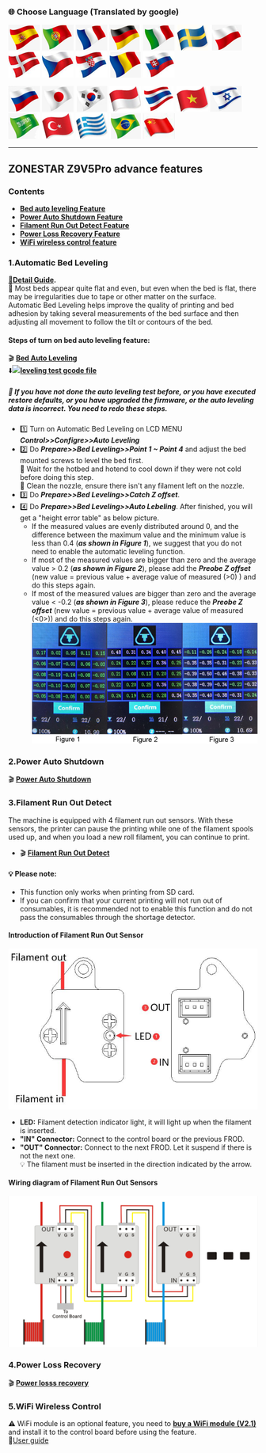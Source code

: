 ### :globe_with_meridians: Choose Language (Translated by google)
[![](../../../../lanpic/ES.png)](https://github-com.translate.goog/ZONESTAR3D/Z9/tree/main/Z9V5/Z9V5-MK4/1.Installation_and_User_Guide/Advances_Feature/readme.md?_x_tr_sl=en&_x_tr_tl=es)
[![](../../../../lanpic/PT.png)](https://github-com.translate.goog/ZONESTAR3D/Z9/tree/main/Z9V5/Z9V5-MK4/1.Installation_and_User_Guide/Advances_Feature/readme.md?_x_tr_sl=en&_x_tr_tl=pt)
[![](../../../../lanpic/FR.png)](https://github-com.translate.goog/ZONESTAR3D/Z9/tree/main/Z9V5/Z9V5-MK4/1.Installation_and_User_Guide/Advances_Feature/readme.md?_x_tr_sl=en&_x_tr_tl=fr)
[![](../../../../lanpic/DE.png)](https://github-com.translate.goog/ZONESTAR3D/Z9/tree/main/Z9V5/Z9V5-MK4/1.Installation_and_User_Guide/Advances_Feature/readme.md?_x_tr_sl=en&_x_tr_tl=de)
[![](../../../../lanpic/IT.png)](https://github-com.translate.goog/ZONESTAR3D/Z9/tree/main/Z9V5/Z9V5-MK4/1.Installation_and_User_Guide/Advances_Feature/readme.md?_x_tr_sl=en&_x_tr_tl=it)
[![](../../../../lanpic/SW.png)](https://github-com.translate.goog/ZONESTAR3D/Z9/tree/main/Z9V5/Z9V5-MK4/1.Installation_and_User_Guide/Advances_Feature/readme.md?_x_tr_sl=en&_x_tr_tl=sv)
[![](../../../../lanpic/PL.png)](https://github-com.translate.goog/ZONESTAR3D/Z9/tree/main/Z9V5/Z9V5-MK4/1.Installation_and_User_Guide/Advances_Feature/readme.md?_x_tr_sl=en&_x_tr_tl=pl)
[![](../../../../lanpic/DK.png)](https://github-com.translate.goog/ZONESTAR3D/Z9/tree/main/Z9V5/Z9V5-MK4/1.Installation_and_User_Guide/Advances_Feature/readme.md?_x_tr_sl=en&_x_tr_tl=da)
[![](../../../../lanpic/CZ.png)](https://github-com.translate.goog/ZONESTAR3D/Z9/tree/main/Z9V5/Z9V5-MK4/1.Installation_and_User_Guide/Advances_Feature/readme.md?_x_tr_sl=en&_x_tr_tl=cs)
[![](../../../../lanpic/HR.png)](https://github-com.translate.goog/ZONESTAR3D/Z9/tree/main/Z9V5/Z9V5-MK4/1.Installation_and_User_Guide/Advances_Feature/readme.md?_x_tr_sl=en&_x_tr_tl=hr)
[![](../../../../lanpic/RO.png)](https://github-com.translate.goog/ZONESTAR3D/Z9/tree/main/Z9V5/Z9V5-MK4/1.Installation_and_User_Guide/Advances_Feature/readme.md?_x_tr_sl=en&_x_tr_tl=ro)
[![](../../../../lanpic/SK.png)](https://github-com.translate.goog/ZONESTAR3D/Z9/tree/main/Z9V5/Z9V5-MK4/1.Installation_and_User_Guide/Advances_Feature/readme.md?_x_tr_sl=en&_x_tr_tl=sk)

[![](../../../../lanpic/RU.png)](https://github-com.translate.goog/ZONESTAR3D/Z9/tree/main/Z9V5/Z9V5-MK4/1.Installation_and_User_Guide/Advances_Feature/readme.md?_x_tr_sl=en&_x_tr_tl=ru)
[![](../../../../lanpic/JP.png)](https://github-com.translate.goog/ZONESTAR3D/Z9/tree/main/Z9V5/Z9V5-MK4/1.Installation_and_User_Guide/Advances_Feature/readme.md?_x_tr_sl=en&_x_tr_tl=ja)
[![](../../../../lanpic/KR.png)](https://github-com.translate.goog/ZONESTAR3D/Z9/tree/main/Z9V5/Z9V5-MK4/1.Installation_and_User_Guide/Advances_Feature/readme.md?_x_tr_sl=en&_x_tr_tl=ko)
[![](../../../../lanpic/ID.png)](https://github-com.translate.goog/ZONESTAR3D/Z9/tree/main/Z9V5/Z9V5-MK4/1.Installation_and_User_Guide/Advances_Feature/readme.md?_x_tr_sl=en&_x_tr_tl=id)
[![](../../../../lanpic/TH.png)](https://github-com.translate.goog/ZONESTAR3D/Z9/tree/main/Z9V5/Z9V5-MK4/1.Installation_and_User_Guide/Advances_Feature/readme.md?_x_tr_sl=en&_x_tr_tl=th)
[![](../../../../lanpic/VN.png)](https://github-com.translate.goog/ZONESTAR3D/Z9/tree/main/Z9V5/Z9V5-MK4/1.Installation_and_User_Guide/Advances_Feature/readme.md?_x_tr_sl=en&_x_tr_tl=vi)
[![](../../../../lanpic/IL.png)](https://github-com.translate.goog/ZONESTAR3D/Z9/tree/main/Z9V5/Z9V5-MK4/1.Installation_and_User_Guide/Advances_Feature/readme.md?_x_tr_sl=en&_x_tr_tl=iw)
[![](../../../../lanpic/SA.png)](https://github-com.translate.goog/ZONESTAR3D/Z9/tree/main/Z9V5/Z9V5-MK4/1.Installation_and_User_Guide/Advances_Feature/readme.md?_x_tr_sl=en&_x_tr_tl=ar)
[![](../../../../lanpic/TR.png)](https://github-com.translate.goog/ZONESTAR3D/Z9/tree/main/Z9V5/Z9V5-MK4/1.Installation_and_User_Guide/Advances_Feature/readme.md?_x_tr_sl=en&_x_tr_tl=tr)
[![](../../../../lanpic/GR.png)](https://github-com.translate.goog/ZONESTAR3D/Z9/tree/main/Z9V5/Z9V5-MK4/1.Installation_and_User_Guide/Advances_Feature/readme.md?_x_tr_sl=en&_x_tr_tl=el)
[![](../../../../lanpic/BR.png)](https://github-com.translate.goog/ZONESTAR3D/Z9/tree/main/Z9V5/Z9V5-MK4/1.Installation_and_User_Guide/Advances_Feature/readme.md?_x_tr_sl=en&_x_tr_tl=pt)
[![](../../../../lanpic/CN.png)](https://github-com.translate.goog/ZONESTAR3D/Z9/tree/main/Z9V5/Z9V5-MK4/1.Installation_and_User_Guide/Advances_Feature/readme.md?_x_tr_sl=en&_x_tr_tl=zh-CN)


-----
## ZONESTAR Z9V5Pro advance features
### Contents
- [**Bed auto leveling Feature**](#1automatic-bed-leveling)
- [**Power Auto Shutdown Feature**](#2power-auto-shutdown)
- [**Filament Run Out Detect Feature**](#3filament-run-out-detect)
- [**Power Loss Recovery Feature**](#4power-loss-recovery)
- [**WiFi wireless control feature**](#5wifi-wireless-control)

### 1.Automatic Bed Leveling
**[:book:Detail Guide](./Bed_Auto_Leveling/readme.md).**     
:book: Most beds appear quite flat and even, but even when the bed is flat, there may be irregularities due to tape or other matter on the surface.  
Automatic Bed Leveling helps improve the quality of printing and bed adhesion by taking several measurements of the bed surface and then adjusting all movement to follow the tilt or contours of the bed.   
#### Steps of turn on bed auto leveling feature:
:clapper: [**Bed Auto Leveling**](https://youtu.be/Zoyl6PybsUk)  
:arrow_down:[![](gcode.jpg)**leveling test gcode file**](./Bed_Auto_Leveling/level_test_310.zip)  
##### :loudspeaker: If you have not done the auto leveling test before, or you have executed restore defaults, or you have upgraded the firmware, or the auto leveling data is incorrect. You need to redo these steps.   
- :one: Turn on Automatic Bed Leveling on LCD MENU ***Control>>Configre>>Auto Leveling***  
- :two: Do ***Prepare>>Bed Leveling>>Point 1 ~ Point 4*** and adjust the bed mounted screws to level the bed first.   
:loudspeaker: Wait for the hotbed and hotend to cool down if they were not cold before doing this step.  
:loudspeaker: Clean the nozzle, ensure there isn't any filament left on the nozzle.
- :three: Do ***Prepare>>Bed Leveling>>Catch Z offset***.
- :four: Do ***Prepare>>Bed Leveling>>Auto Lebeling***. After finished, you will get a "height error table" as below picture.
  - If the measured values are evenly distributed around 0, and the difference between the maximum value and the minimum value is less than 0.4 (***as shown in Figure 1***), we suggest that you do not need to enable the automatic leveling function.   
  - If most of the measured values are bigger than zero and the average value > 0.2 (***as shown in Figure 2***), please add the ***Preobe Z offset*** (new value = previous value + average value of measured (>0)  ) and do this steps again.
  - If most of the measured values are bigger than zero and the average value < -0.2 (***as shown in Figure 3***), please reduce the ***Preobe Z offset*** (new value = previous value + average value of measured (<0>)) and do this steps again.  
![](./pic/Bed_leveling_1.jpg)  


### 2.Power Auto Shutdown
:clapper: [**Power Auto Shutdown**](https://youtu.be/SJLpmJL-tG4)

### 3.Filament Run Out Detect
The machine is equipped with 4 filament run out sensors. With these sensors, the printer can pause the printing while one 
of the filament spools used up, and when you load a new roll filament, you can continue to print.   
- :clapper: [**Filament Run Out Detect**](https://youtu.be/QCJ-6L6ze1w) 
#### **:bulb: Please note:**   
- This function only works when printing from SD card.
- If you can confirm that your current printing will not run out of consumables, it is recommended not to enable this function and do not pass the consumables through the shortage detector.
#### Introduction of Filament Run Out Sensor
![](pic/FROD1.jpg)
- **LED:** Filament detection indicator light, it will light up when the filament is inserted.
- **"IN" Connector:** Connect to  the control board or the previous FROD.
- **"OUT" Connector:** Connect to the next FROD. Let it suspend if there is not the next one.   
:bulb:  The filament must be inserted in the direction indicated by the arrow.
#### Wiring diagram of Filament Run Out Sensors
![](pic/FRODwiring.jpg)

### 4.Power Loss Recovery
:clapper: [**Power losss recovery**](https://youtu.be/SK95C-6OpB4)  

### 5.WiFi Wireless Control
:warning: WiFi module is an optional feature, you need to [**buy a WiFi module (V2.1)**](https://www.aliexpress.com/item/1005002378551489.html) and install it to the control board before using the feature.    
:book:[User guide](https://github.com/ZONESTAR3D/Upgrade-kit-guide/tree/main/WiFi)
